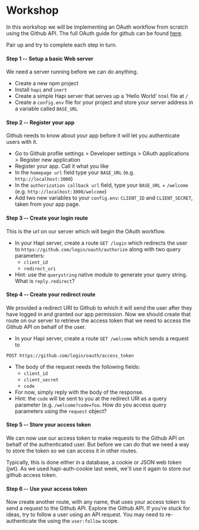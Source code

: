 # Workshop
In this workshop we will be implementing an OAuth workflow from scratch using the Github API. The full OAuth guide for github can be found [here](https://developer.github.com/v3/oauth/).

Pair up and try to complete each step in turn.

#### Step 1 -- Setup a basic Web server
We need a server running before we can do anything.
* Create a new npm project
* Install `hapi` and `inert`
* Create a simple Hapi server that serves up a 'Hello World' `html` file at `/`
* Create a `config.env` file for your project and store your server address in a variable called `BASE_URL`

#### Step 2 -- Register your app
Github needs to know about your app before it will let you authenticate users with it.
* Go to Github profile settings > Developer settings > OAuth applications > Register new application
* Register your app. Call it what you like
* In the `homepage url` field type your `BASE_URL` (e.g. `http://localhost:3000`)
* In the `authorization callback url` field, type your `BASE_URL` + `/welcome` (e.g. `http://localhost:3000/welcome`)
* Add two new variables to your `config.env`: `CLIENT_ID` and `CLIENT_SECRET`, taken from your app page.

#### Step 3 -- Create your login route
This is the url on our server which will begin the OAuth workflow.
* In your Hapi server, create a route `GET /login` which redirects the user to `https://github.com/login/oauth/authorize` along with two query parameters:
  * `client_id`
  * `redirect_uri`
* Hint: use the `querystring` native module to generate your query string. What is `reply.redirect`?

#### Step 4 -- Create your redirect route
We provided a redirect URI to Github to which it will send the user after they have logged in and granted our app permission. Now we should create that route on our server to retrieve the access token that we need to access the Github API on behalf of the user.
* In your Hapi server, create a route `GET /welcome` which sends a request to
```
POST https://github.com/login/oauth/access_token
```
* The body of the request needs the following fields:
  * `client_id`
  * `client_secret`
  * `code`
* For now, simply reply with the body of the response.
* Hint: the `code` will be sent to you at the redirect URI as a query parameter (e.g. `/welcome?code=foo`. How do you access query parameters using the `request` object?

#### Step 5 -- Store your access token
We can now use our access token to make requests to the Github API on behalf of the authenticated user. But before we can do that we need a way to store the token so we can access it in other routes.

Typically, this is done either in a database, a cookie or JSON web token (jwt). As we used hapi-auth-cookie last week, we'll use it again to store our github access token.

#### Step 6 -- Use your access token
Now create another route, with any name, that uses your access token to send a request to the Github API. Explore the Github API. If you're stuck for ideas, try to follow a user using an API request. You may need to re-authenticate the using the `user:follow` scope.
